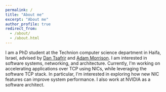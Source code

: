 ```yaml
---
permalink: /
title: "About me"
excerpt: "About me"
author_profile: true
redirect_from: 
  - /about/
  - /about.html
---
```


I am a PhD student at the Technion computer science department in Haifa, Israel, advised by [Dan Tsafrir](http://www.cs.technion.ac.il/~dan/) and [Adam Morrison](https://www.cs.tau.ac.il/~mad/). I am interested in software systems, networking, and architecture. Currently, I'm working on accelerating applications over TCP using NICs, while leveraging the software TCP stack. In particular, I'm interested in exploring how new NIC features can improve system performance. I also work at NVIDIA as a software architect.

